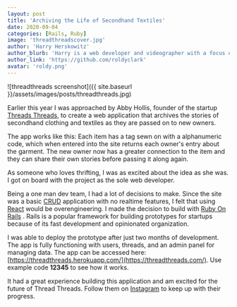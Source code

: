 ```yaml
---
layout: post
title: 'Archiving the Life of Secondhand Textiles'
date: 2020-09-04
categories: [Rails, Ruby]
image: 'threadthreadscover.jpg'
author: 'Harry Herskowitz'
author_blurb: 'Harry is a web developer and videographer with a focus on using technology to empower local artists and communities'
author_link: 'https://github.com/roldyclark'
avatar: 'roldy.png'
---
```


![threadthreads screenshot]({{ site.baseurl }}/assets/images/posts/threadthreads.jpg)

Earlier this year I was approached by Abby Hollis, founder of the startup [Threads Threads](https://threadthreads.com/), to create a web application that archives the stories of secondhand clothing and textiles as they are passed on to new owners.

The app works like this: Each item has a tag sewn on with a alphanumeric code, which when entered into the site returns each owner's entry about the garment. The new owner now has a greater connection to the item and they can share their own stories before passing it along again.

As someone who loves thrifting, I was as excited about the idea as she was. I got on board with the project as the sole web developer.

Being a one man dev team, I had a lot of decisions to make. Since the site was a basic [CRUD](https://medium.com/@thorntonbrenden/whats-a-crud-app-e5a29cce03b5) application with no realtime features, I felt that using [React](https://reactjs.org/) would be overengineering. I made the decision to build with [Ruby On Rails](https://rubyonrails.org/) . Rails is a popular framework for building prototypes for startups because of its fast development and opinionated organization.

I was able to deploy the prototype after just two months of development. The app is fully functioning with users, threads, and an admin panel for managing data. The app can be accessed here: [https://threadthreads.herokuapp.com/](https://threadthreads.com/). Use example code **12345** to see how it works.

It had a great experience building this application and am excited for the future of Thread Threads. Follow them on [Instagram](https://www.instagram.com/mythreadthreads/) to keep up with their progress.

